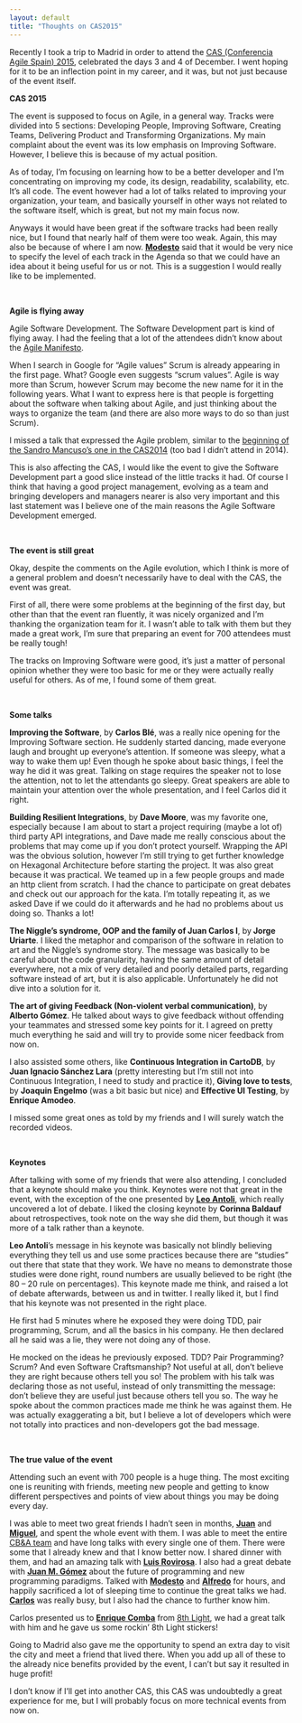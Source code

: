 ```yaml
---
layout: default
title: "Thoughts on CAS2015"
---
```


<p>Recently I took a trip to Madrid in order to attend the <u><a href="http://cas2015.agile-spain.org/cas-2015-2/">CAS (Conferencia Agile Spain) 2015</a></u>, celebrated the days 3 and 4 of December. I went hoping for it to be an inflection point in my career, and it was, but not just because of the event itself.</p>
<p><strong> </strong></p>
<p><strong>CAS 2015</strong></p>
<p>The event is supposed to focus on Agile, in a general way. Tracks were divided into 5 sections: Developing People, Improving Software, Creating Teams, Delivering Product and Transforming Organizations. My main complaint about the event was its low emphasis on Improving Software. However, I believe this is because of my actual position.</p>
<p>As of today, I’m focusing on learning how to be a better developer and I’m concentrating on improving my code, its design, readability, scalability, etc. It’s all code. The event however had a lot of talks related to improving your organization, your team, and basically yourself in other ways not related to the software itself, which is great, but not my main focus now.</p>
<p>Anyways it would have been great if the software tracks had been really nice, but I found that nearly half of them were too weak. Again, this may also be because of where I am now. <u><a href="https://twitter.com/msanjuan"><strong>Modesto</strong></a></u> said that it would be very nice to specify the level of each track in the Agenda so that we could have an idea about it being useful for us or not. This is a suggestion I would really like to be implemented.</p>
<p>&nbsp;</p>
<p><strong>Agile is flying away</strong></p>
<p>Agile Software Development. The Software Development part is kind of flying away. I had the feeling that a lot of the attendees didn’t know about the <u><a href="http://www.agilemanifesto.org/">Agile Manifesto</a></u>.</p>
<p>When I search in Google for “Agile values” Scrum is already appearing in the first page. What? Google even suggests “scrum values”. Agile is way more than Scrum, however Scrum may become the new name for it in the following years. What I want to express here is that people is forgetting about the software when talking about Agile, and just thinking about the ways to organize the team (and there are also more ways to do so than just Scrum).</p>
<p>I missed a talk that expressed the Agile problem, similar to the <u><a href="https://www.youtube.com/watch?v=9OhXqBlCmrM">beginning of the Sandro Mancuso’s one in the CAS2014</a></u> (too bad I didn’t attend in 2014).</p>
<p>This is also affecting the CAS, I would like the event to give the Software Development part a good slice instead of the little tracks it had. Of course I think that having a good project management, evolving as a team and bringing developers and managers nearer is also very important and this last statement was I believe one of the main reasons the Agile Software Development emerged.</p>
<p>&nbsp;</p>
<p><strong>The event is still great</strong></p>
<p>Okay, despite the comments on the Agile evolution, which I think is more of a general problem and doesn’t necessarily have to deal with the CAS, the event was great.</p>
<p>First of all, there were some problems at the beginning of the first day, but other than that the event ran fluently, it was nicely organized and I’m thanking the organization team for it. I wasn’t able to talk with them but they made a great work, I’m sure that preparing an event for 700 attendees must be really tough!</p>
<p>The tracks on Improving Software were good, it’s just a matter of personal opinion whether they were too basic for me or they were actually really useful for others. As of me, I found some of them great.</p>
<p>&nbsp;</p>
<p><strong>Some talks</strong></p>
<p><strong>Improving the Software</strong>, by <strong>Carlos Blé</strong>, was a really nice opening for the Improving Software section. He suddenly started dancing, made everyone laugh and brought up everyone’s attention. If someone was sleepy, what a way to wake them up! Even though he spoke about basic things, I feel the way he did it was great. Talking on stage requires the speaker not to lose the attention, not to let the attendants go sleepy. Great speakers are able to maintain your attention over the whole presentation, and I feel Carlos did it right.</p>
<p><strong>Building Resilient Integrations</strong>, by <strong>Dave Moore</strong>, was my favorite one, especially because I am about to start a project requiring (maybe a lot of) third party API integrations, and Dave made me really conscious about the problems that may come up if you don’t protect yourself. Wrapping the API was the obvious solution, however I’m still trying to get further knowledge on Hexagonal Architecture before starting the project. It was also great because it was practical. We teamed up in a few people groups and made an http client from scratch. I had the chance to participate on great debates and check out our approach for the kata. I’m totally repeating it, as we asked Dave if we could do it afterwards and he had no problems about us doing so. Thanks a lot!</p>
<p><strong>The Niggle’s syndrome, OOP and the family of Juan Carlos I</strong>, by<strong> Jorge Uriarte</strong>. I liked the metaphor and comparison of the software in relation to art and the Niggle’s syndrome story. The message was basically to be careful about the code granularity, having the same amount of detail everywhere, not a mix of very detailed and poorly detailed parts, regarding software instead of art, but it is also applicable. Unfortunately he did not dive into a solution for it.</p>
<p><strong>The art of giving Feedback (Non-violent verbal communication)</strong>, by <strong>Alberto Gómez</strong>. He talked about ways to give feedback without offending your teammates and stressed some key points for it. I agreed on pretty much everything he said and will try to provide some nicer feedback from now on.</p>
<p>I also assisted some others, like <strong>Continuous Integration in CartoDB</strong>, by <strong>Juan Ignacio Sánchez Lara</strong> (pretty interesting but I’m still not into Continuous Integration, I need to study and practice it), <strong>Giving love to tests</strong>, by <strong>Joaquin Engelmo</strong> (was a bit basic but nice) and <strong>Effective UI Testing</strong>, by <strong>Enrique Amodeo</strong>.</p>
<p>I missed some great ones as told by my friends and I will surely watch the recorded videos.</p>
<p>&nbsp;</p>
<p><strong>Keynotes</strong></p>
<p>After talking with some of my friends that were also attending, I concluded that a keynote should make you think. Keynotes were not that great in the event, with the exception of the one presented by <u><a href="https://twitter.com/lantoli"><strong>Leo Antoli</strong></a></u>, which really uncovered a lot of debate. I liked the closing keynote by <strong>Corinna Baldauf</strong> about retrospectives, took note on the way she did them, but though it was more of a talk rather than a keynote.</p>
<p><strong>Leo Antoli</strong>’s message in his keynote was basically not blindly believing everything they tell us and use some practices because there are “studies” out there that state that they work. We have no means to demonstrate those studies were done right, round numbers are usually believed to be right (the 80 &#8211; 20 rule on percentages). This keynote made me think, and raised a lot of debate afterwards, between us and in twitter. I really liked it, but I find that his keynote was not presented in the right place.</p>
<p>He first had 5 minutes where he exposed they were doing TDD, pair programming, Scrum, and all the basics in his company. He then declared all he said was a lie, they were not doing any of those.</p>
<p>He mocked on the ideas he previously exposed. TDD? Pair Programming? Scrum? And even Software Craftsmanship? Not useful at all, don’t believe they are right because others tell you so! The problem with his talk was declaring those as not useful, instead of only transmitting the message: don’t believe they are useful just because others tell you so. The way he spoke about the common practices made me think he was against them. He was actually exaggerating a bit, but I believe a lot of developers which were not totally into practices and non-developers got the bad message.</p>
<p>&nbsp;</p>
<p><strong>The true value of the event</strong></p>
<p>Attending such an event with 700 people is a huge thing. The most exciting one is reuniting with friends, meeting new people and getting to know different perspectives and points of view about things you may be doing every day.</p>
<p>I was able to meet two great friends I hadn’t seen in months, <u><a href="https://twitter.com/juandvegarguez"><strong>Juan</strong></a></u> and <u><a href="https://twitter.com/Groxalf_Esp"><strong>Miguel</strong></a></u>, and spent the whole event with them. I was able to meet the entire <u><a href="http://www.carlosble.com/">CB&amp;A team</a></u> and have long talks with every single one of them. There were some that I already knew and that I know better now. I shared dinner with them, and had an amazing talk with <u><a href="https://twitter.com/luisrovirosa"><strong>Luis Rovirosa</strong></a></u>. I also had a great debate with <u><a href="https://twitter.com/_jmgomez_"><strong>Juan M. Gómez</strong></a></u> about the future of programming and new programming paradigms. Talked with <u><a href="https://twitter.com/msanjuan"><strong>Modesto</strong></a></u> and <u><a href="https://twitter.com/AlfredoCasado"><strong>Alfredo</strong></a></u> for hours, and happily sacrificed a lot of sleeping time to continue the great talks we had. <u><a href="https://twitter.com/carlosble"><strong>Carlos</strong></a></u> was really busy, but I also had the chance to further know him.</p>
<p>Carlos presented us to <strong><u><a href="https://twitter.com/ecomba">Enrique Comba</a></u></strong> from <u><a href="https://8thlight.com/">8th Light</a></u>, we had a great talk with him and he gave us some rockin’ 8th Light stickers!</p>
<p>Going to Madrid also gave me the opportunity to spend an extra day to visit the city and meet a friend that lived there. When you add up all of these to the already nice benefits provided by the event, I can’t but say it resulted in huge profit!</p>
<p>I don’t know if I’ll get into another CAS, this CAS was undoubtedly a great experience for me, but I will probably focus on more technical events from now on.</p>
<p>&nbsp;</p>